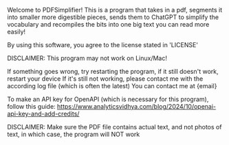Welcome to PDFSimplifier!
This is a program that takes in a pdf, segments it into smaller more digestible pieces, sends them to ChatGPT to simplify the vocabulary and recompiles the bits into one big text you can read more easily!

By using this software, you agree to the license stated in 'LICENSE'

DISCLAIMER: This program may not work on Linux/Mac!

If something goes wrong, try restarting the program, if it still doesn't work, restart your device
If it's still not working, please contact me with the according log file (which is often the latest)
You can contact me at {email}

To make an API key for OpenAPI (which is necessary for this program), follow this guide: https://www.analyticsvidhya.com/blog/2024/10/openai-api-key-and-add-credits/

DISCLAIMER: Make sure the PDF file contains actual text, and not photos of text, in which case, the program will NOT work
